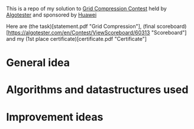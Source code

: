 This is a repo of my solution to [Grid Compression Contest](https://www.algotester.com/gcc/en) held by [Algotester](https://algotester.com) and sponsored by [Huawei](https://www.huawei.com/)

Here are (the task)[statement.pdf "Grid Compression"], (final scoreboard)[https://algotester.com/en/Contest/ViewScoreboard/60313 "Scoreboard"] and my (1st place certificate)[certificate.pdf "Certificate"]

# General idea

# Algorithms and datastructures used

# Improvement ideas
